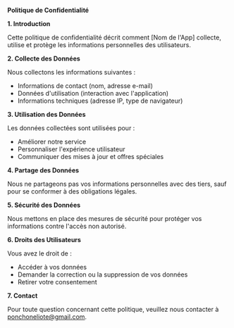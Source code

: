 **Politique de Confidentialité**

**1. Introduction**

Cette politique de confidentialité décrit comment [Nom de l'App] collecte, utilise et protège les informations personnelles des utilisateurs.

**2. Collecte des Données**

Nous collectons les informations suivantes :
- Informations de contact (nom, adresse e-mail)
- Données d'utilisation (interaction avec l'application)
- Informations techniques (adresse IP, type de navigateur)

**3. Utilisation des Données**

Les données collectées sont utilisées pour :
- Améliorer notre service
- Personnaliser l'expérience utilisateur
- Communiquer des mises à jour et offres spéciales

**4. Partage des Données**

Nous ne partageons pas vos informations personnelles avec des tiers, sauf pour se conformer à des obligations légales.

**5. Sécurité des Données**

Nous mettons en place des mesures de sécurité pour protéger vos informations contre l'accès non autorisé.

**6. Droits des Utilisateurs**

Vous avez le droit de :
- Accéder à vos données
- Demander la correction ou la suppression de vos données
- Retirer votre consentement

**7. Contact**

Pour toute question concernant cette politique, veuillez nous contacter à ponchoneliote@gmail.com.
